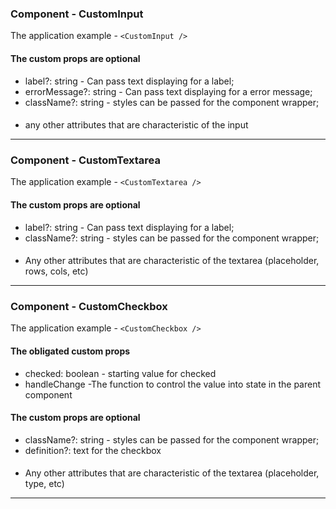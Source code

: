 ### Component - CustomInput

The application example - `<CustomInput />`

#### The custom props are optional

- label?: string - Can pass text displaying for a label;
- errorMessage?: string - Can pass text displaying for a error message;
- className?: string - styles can be passed for the component wrapper;

####

- any other attributes that are characteristic of the input
<hr>

### Component - CustomTextarea

The application example - `<CustomTextarea />`

#### The custom props are optional

- label?: string - Can pass text displaying for a label;
- className?: string - styles can be passed for the component wrapper;

####

- Any other attributes that are characteristic of the textarea (placeholder, rows, cols, etc)
<hr>

### Component - CustomCheckbox

The application example - `<CustomCheckbox />`

#### The obligated custom props

- checked: boolean - starting value for checked
- handleChange -The function to control the value into state in the parent component

#### The custom props are optional

- className?: string - styles can be passed for the component wrapper;
- definition?: text for the checkbox

####

- Any other attributes that are characteristic of the textarea (placeholder, type, etc)
<hr>
